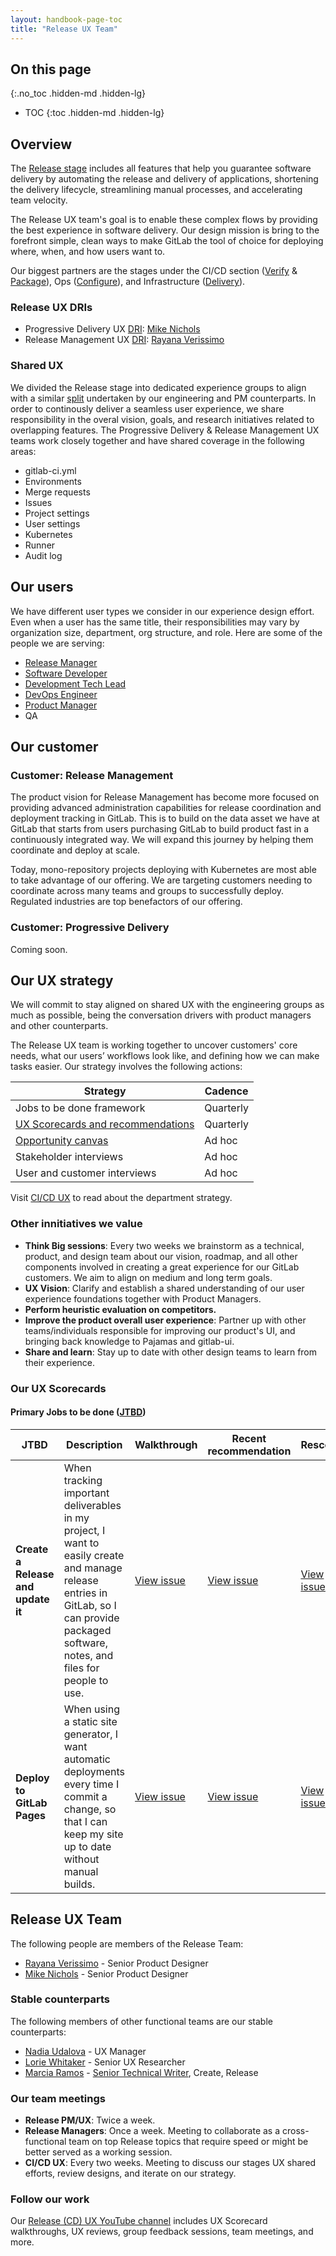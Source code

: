 ```yaml
---
layout: handbook-page-toc
title: "Release UX Team"
---
```


## On this page
{:.no_toc .hidden-md .hidden-lg}

- TOC
{:toc .hidden-md .hidden-lg}

## Overview

The [Release stage](/stages-devops-lifecycle/release/) includes all features that help you guarantee software delivery by automating the release and delivery of applications, shortening the delivery lifecycle, streamlining manual processes, and accelerating team velocity. 

The Release UX team's goal is to enable these complex flows by providing the best experience in software delivery. Our design mission is bring to the forefront simple, clean ways to make GitLab the tool of choice for deploying where, when, and how users want to.

Our biggest partners are the stages under the CI/CD section ([Verify](/direction/cicd/#verify) & [Package](/direction/cicd/#package)), Ops ([Configure](/direction/cicd/#package)), and Infrastructure ([Delivery](https://about.gitlab.com/handbook/engineering/infrastructure/team/delivery/)).

### Release UX DRIs

- Progressive Delivery UX [DRI](/handbook/people-group/directly-responsible-individuals/): [Mike Nichols](https://gitlab.com/mnichols1)
- Release Management UX [DRI](/handbook/people-group/directly-responsible-individuals/): [Rayana Verissimo](https://gitlab.com/rayana)

### Shared UX

We divided the Release stage into dedicated experience groups to align with a similar [split](/handbook/product/categories/#release-stage) undertaken by our engineering and PM counterparts. In order to continously deliver a seamless user experience, we share responsibility in the overal vision, goals, and research initiatives related to overlapping features. The Progressive Delivery & Release Management UX teams work closely together and have shared coverage in the following areas:

- gitlab-ci.yml
- Environments
- Merge requests
- Issues
- Project settings
- User settings
- Kubernetes
- Runner
- Audit log

## Our users

We have different user types we consider in our experience design effort. Even when a user has the same title, their responsibilities may vary by organization size, department, org structure, and role. Here are some of the people we are serving:

- [Release Manager](/handbook/marketing/product-marketing/roles-personas/#rachel-release-manager)
- [Software Developer](/handbook/marketing/product-marketing/roles-personas/#sasha-software-developer)
- [Development Tech Lead](/handbook/marketing/product-marketing/roles-personas/#delaney-development-team-lead) 
- [DevOps Engineer](/handbook/marketing/product-marketing/roles-personas/#devon-devops-engineer)
- [Product Manager](/handbook/marketing/product-marketing/roles-personas/#parker-product-manager)
- QA

## Our customer

### Customer: Release Management

The product vision for Release Management has become more focused on providing advanced administration capabilities for release coordination and deployment tracking in GitLab. This is to build on the data asset we have at GitLab that starts from users purchasing GitLab to build product fast in a continuously integrated way. We will expand this journey by helping them coordinate and deploy at scale.

Today, mono-repository projects deploying with Kubernetes are most able to take advantage of our offering. We are targeting customers needing to coordinate across many teams and groups to successfully deploy. Regulated industries are top benefactors of our offering.

### Customer: Progressive Delivery

Coming soon.

## Our UX strategy

We will commit to stay aligned on shared UX with the engineering groups as much as possible, being the conversation drivers with product managers and other counterparts.

The Release UX team is working together to uncover customers' core needs, what our users’ workflows look like, and defining how we can make tasks easier. Our strategy involves the following actions:

| Strategy | Cadence |
| ------ | ------ | 
| Jobs to be done framework | Quarterly |
| [UX Scorecards and recommendations](/handbook/engineering/ux/ux-scorecards/) | Quarterly |
| [Opportunity canvas](https://about.gitlab.com/handbook/product-development-flow/#opportunity-canvas) | Ad hoc | 
| Stakeholder interviews | Ad hoc | 
| User and customer interviews | Ad hoc |

Visit [CI/CD UX](/handbook/engineering/ux/ci-cd/) to read about the department strategy. 

### Other innitiatives we value

- **Think Big sessions**: Every two weeks we brainstorm as a technical, product, and design team about our vision, roadmap, and all other components involved in creating a great experience for our GitLab customers. We aim to align on medium and long term goals.
- **UX Vision**: Clarify and establish a shared understanding of our user experience foundations together with Product Managers.
- **Perform heuristic evaluation on competitors.**
- **Improve the product overall user experience**: Partner up with other teams/individuals responsible for improving our product's UI, and bringing back knowledge to Pajamas and gitlab-ui.
- **Share and learn**: Stay up to date with other design teams to learn from their experience.

### Our UX Scorecards 

#### Primary Jobs to be done ([JTBD](https://gitlab.com/groups/gitlab-org/-/epics/1326))

| JTBD | Description | Walkthrough | Recent recommendation | Rescoring |
| ------ | ------ | ------ | ------ | ------ |
| **Create a Release and update it** | When tracking important deliverables in my project, I want to easily create and manage release entries in GitLab, so I can provide packaged software, notes, and files for people to use. | [View issue](https://gitlab.com/gitlab-org/gitlab-design/issues/431) | [View issue](https://gitlab.com/gitlab-org/gitlab-design/issues/505) | [View issue](https://gitlab.com/gitlab-org/gitlab-design/issues/516) |
| **Deploy to GitLab Pages** | When using a static site generator, I want automatic deployments every time I commit a change, so that I can keep my site up to date without manual builds. | [View issue](https://gitlab.com/gitlab-org/gitlab-design/issues/412) | [View issue](https://gitlab.com/gitlab-org/gitlab-design/issues/513) | [View issue](https://gitlab.com/gitlab-org/gitlab/issues/197956) |

## Release UX Team

The following people are members of the Release Team:

- [Rayana Verissimo](https://gitlab.com/rverissimo) - Senior Product Designer
- [Mike Nichols](https://gitlab.com/mnichols1) - Senior Product Designer

### Stable counterparts

The following members of other functional teams are our stable counterparts:

- [Nadia Udalova](https://gitlab.com/nudalova) - UX Manager 
- [Lorie Whitaker](https://gitlab.com/loriewhitaker) - Senior UX Researcher
- [Marcia Ramos](https://gitlab.com/marcia) - [Senior Technical Writer](https://about.gitlab.com/job-families/engineering/technical-writer/), Create, Release

### Our team meetings

- **Release PM/UX**: Twice a week.
- **Release Managers**: Once a week. Meeting to collaborate as a cross-functional team on top Release topics that require speed or might be better served as a working session.
- **CI/CD UX**: Every two weeks. Meeting to discuss our stages UX shared efforts, review designs, and iterate on our strategy.

### Follow our work

Our [Release (CD) UX YouTube channel](https://www.youtube.com/playlist?list=PL05JrBw4t0KoyqCjN4f79w0dYZusHLx15) includes UX Scorecard walkthroughs, UX reviews, group feedback sessions, team meetings, and more.

